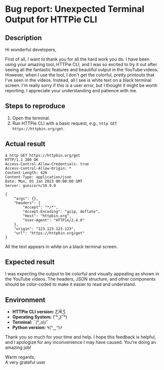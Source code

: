 # Bug report: Unexpected Terminal Output for HTTPie CLI  
   
## Description  
Hi wonderful developers,  
   
First of all, I want to thank you for all the hard work you do. I have been using your amazing tool, HTTPie CLI, and I was so excited to try it out after seeing all the fantastic features and beautiful output in the YouTube videos. However, when I use the tool, I don't get the colorful, pretty printouts that I've seen in the videos. Instead, all I see is white text on a black terminal screen. I'm really sorry if this is a user error, but I thought it might be worth reporting. I appreciate your understanding and patience with me.  
   
## Steps to reproduce  
1. Open the terminal.  
2. Run HTTPie CLI with a basic request, e.g., `http GET https://httpbin.org/get`.  
   
## Actual result  
```  
$ http GET https://httpbin.org/get  
HTTP/1.1 200 OK  
Access-Control-Allow-Credentials: true  
Access-Control-Allow-Origin: *  
Content-Length: 426  
Content-Type: application/json  
Date: Mon, 01 Jan 2023 00:00:00 GMT  
Server: gunicorn/19.9.0  
   
{  
    "args": {},  
    "headers": {  
        "Accept": "*/*",  
        "Accept-Encoding": "gzip, deflate",  
        "Host": "httpbin.org",  
        "User-Agent": "HTTPie/2.4.0"  
    },  
    "origin": "123.123.123.123",  
    "url": "https://httpbin.org/get"  
}  
```  
All the text appears in white on a black terminal screen.  
   
## Expected result  
I was expecting the output to be colorful and visually appealing as shown in the YouTube videos. The headers, JSON structure, and other components should be color-coded to make it easier to read and understand.  
   
## Environment  
- **HTTPie CLI version:** ƸӜƷ
- **Operating System:** (͡ ° ͜ʖ ͡ °)
- **Terminal:** ¯\(°_o)/¯
- **Python version:** ٩(^‿^)۶  
   
Thank you so much for your time and help. I hope this feedback is helpful, and I apologize for any inconvenience I may have caused. You're doing an amazing job!  
   
Warm regards,  
A very grateful user
